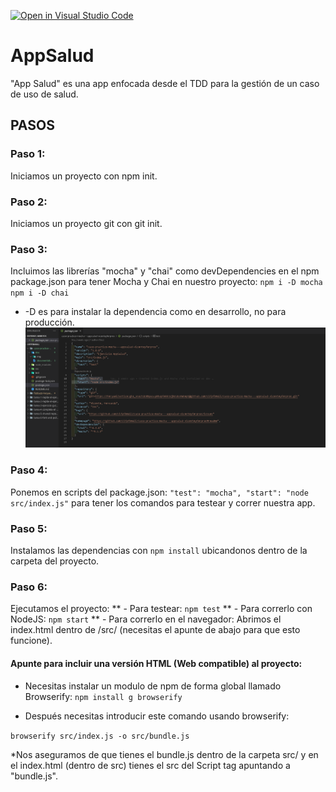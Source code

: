 [![Open in Visual Studio Code](https://classroom.github.com/assets/open-in-vscode-f059dc9a6f8d3a56e377f745f24479a46679e63a5d9fe6f495e02850cd0d8118.svg)](https://classroom.github.com/online_ide?assignment_repo_id=6314963&assignment_repo_type=AssignmentRepo)

# AppSalud
"App Salud" es una app enfocada desde el TDD para la gestión de un caso de uso de salud.

## PASOS

### Paso 1:
Iniciamos un proyecto con npm init.

### Paso 2:
Iniciamos un proyecto git con git init.

### Paso 3:
Incluimos las librerías "mocha" y "chai" como devDependencies en el npm package.json para tener Mocha y Chai en nuestro proyecto:
`` npm i -D mocha ``
`` npm i -D chai ``
* -D es para instalar la dependencia como en desarrollo, no para producción.
![Package.json completo](/doc/img/step4.png)

### Paso 4:
Ponemos en scripts del package.json:
`` "test": "mocha",
   "start": "node src/index.js"
``
para tener los comandos para testear y correr nuestra app.

### Paso 5:
Instalamos las dependencias con `` npm install `` ubicandonos dentro de la carpeta del proyecto.

### Paso 6:
Ejecutamos el proyecto:
  ** - Para testear: ``` npm test ```
  ** - Para correrlo con NodeJS: ``` npm start ```
  ** - Para correrlo en el navegador: Abrimos el index.html dentro de /src/ (necesitas el apunte de abajo para que esto funcione).

#### Apunte para incluir una versión HTML (Web compatible) al proyecto:

- Necesitas instalar un modulo de npm de forma global llamado Browserify:
`` npm install g browserify ``

- Después necesitas introducir este comando usando browserify:

``browserify src/index.js -o src/bundle.js ``

*Nos aseguramos de que tienes el bundle.js dentro de la carpeta src/ y en el index.html (dentro de src) tienes el src del Script tag apuntando a "bundle.js".
